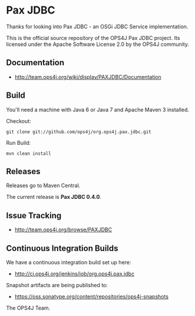 Pax JDBC
========

Thanks for looking into Pax JDBC - an OSGi JDBC Service implementation. 

This is the official source repository of the OPS4J Pax JDBC project.
Its licensed under the Apache Software License 2.0 by the OPS4J community.

## Documentation

* <http://team.ops4j.org/wiki/display/PAXJDBC/Documentation>

## Build

You'll need a machine with Java 6 or Java 7 and Apache Maven 3 installed.

Checkout:

    git clone git://github.com/ops4j/org.ops4j.pax.jdbc.git

Run Build:

    mvn clean install


## Releases

Releases go to Maven Central.

The current release is **Pax JDBC 0.4.0**.

## Issue Tracking

* <http://team.ops4j.org/browse/PAXJDBC>

## Continuous Integration Builds

We have a continuous integration build set up here:

* <http://ci.ops4j.org/jenkins/job/org.ops4j.pax.jdbc>

Snapshot artifacts are being published to:

* <https://oss.sonatype.org/content/repositories/ops4j-snapshots>


The OPS4J Team.


